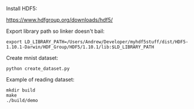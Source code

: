 Install HDF5:

https://www.hdfgroup.org/downloads/hdf5/


Export library path so linker doesn't bail:

```
export LD_LIBRARY_PATH=/Users/Andrew/Developer/myhdf5stuff/dist/HDF5-1.10.1-Darwin/HDF_Group/HDF5/1.10.1/lib:$LD_LIBRARY_PATH
```


Create mnist dataset:

```
python create_dataset.py
```


Example of reading dataset:

```
mkdir build
make
./build/demo
```